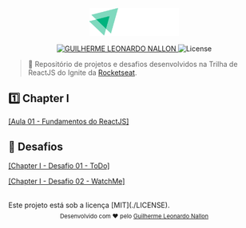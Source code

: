 <p align="center">
   <img src="https://raw.githubusercontent.com/GuigaLn/rocketseat-ignite-react/master/%40assets/img/ignite.svg" alt="Ignite" width="180"/>
</p>

<p align="center">
   <a href="https://www.linkedin.com/in/guilherme-leonardo-12819b141/">
      <img alt="GUILHERME LEONARDO NALLON" src="https://img.shields.io/badge/-Guilherme Leonardo Nallon-08B47C?style=flat&logo=Linkedin&logoColor=white" />
   </a>

  <img alt="License" src="https://img.shields.io/badge/license-MIT-2596be">
</p>

> :rocket: Repositório de projetos e desafios desenvolvidos na Trilha de ReactJS do Ignite da [Rocketseat](https://github.com/Rocketseat).

## :one: Chapter I

<p align="left">
  <a href="https://github.com/GuigaLn/rocketseat-ignite-react/tree/master/chapter-01/01-github-explorer">
    [Aula 01 - Fundamentos do ReactJS]
  </a>
</p>

## 🚀 Desafios

<p align="left">
  <a href="https://github.com/GuigaLn/rocketseat-ignite-react/tree/master/challenges/chapter-01/ignite-reactjs-conceitos-do-react">
    [Chapter I - Desafio 01 - ToDo]
  </a>
</p>
<p align="left">
  <a href="https://github.com/GuigaLn/rocketseat-ignite-react/tree/master/challenges/chapter-01/ignite-componentizando-a-aplicacao">
    [Chapter I - Desafio 02 - WatchMe]
  </a>
</p>

<br>
Este projeto está sob a licença [MIT](./LICENSE).

<div align="center">
  <sub>Desenvolvido com ❤︎ pelo
    <a href="https://github.com/GuigaLn">Guilherme Leonardo Nallon</a>
  </sub>
</div>
